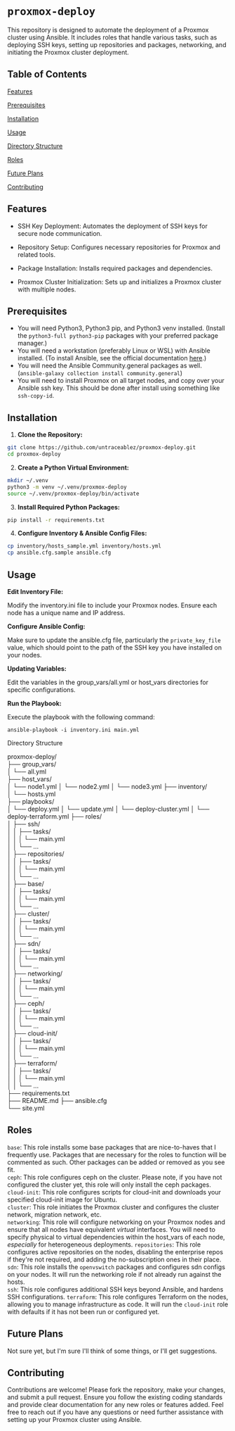 # `proxmox-deploy`

This repository is designed to automate the deployment of a Proxmox cluster using Ansible. It includes roles that handle various tasks, such as deploying SSH keys, setting up repositories and packages, networking, and initiating the Proxmox cluster deployment.


## Table of Contents

[Features](#features)

[Prerequisites](#prequisites)

[Installation](#installation)

[Usage](#usage)

[Directory Structure](#directory-structure)

[Roles](#roles)

[Future Plans](#future-plans)

[Contributing](#contributing)


## Features


* SSH Key Deployment: Automates the deployment of SSH keys for secure node communication.

* Repository Setup: Configures necessary repositories for Proxmox and related tools.

* Package Installation: Installs required packages and dependencies.

* Proxmox Cluster Initialization: Sets up and initializes a Proxmox cluster with multiple nodes.


## Prerequisites


* You will need Python3, Python3 pip, and Python3 venv installed. (Install the `python3-full python3-pip` packages with your preferred package manager.)
* You will need a workstation (preferably Linux or WSL) with Ansible installed. (To install Ansible, see the official documentation [here](https://docs.ansible.com/ansible/latest/installation_guide/intro_installation.html).)
* You will need the Ansible Community.general packages as well. (`ansible-galaxy collection install community.general`)
* You will need to install Proxmox on all target nodes, and copy over your Ansible ssh key. This should be done after install using something like `ssh-copy-id`. 



## Installation


1. **Clone the Repository:**

```bash
git clone https://github.com/untraceablez/proxmox-deploy.git
cd proxmox-deploy
```

2. **Create a Python Virtual Environment:**
```bash
mkdir ~/.venv
python3 -m venv ~/.venv/proxmox-deploy
source ~/.venv/proxmox-deploy/bin/activate
```

3. **Install Required Python Packages:**  
```bash
pip install -r requirements.txt
```

4. **Configure Inventory & Ansible Config Files:**  
```bash
cp inventory/hosts_sample.yml inventory/hosts.yml
cp ansible.cfg.sample ansible.cfg
```

## Usage


**Edit Inventory File:**


Modify the inventory.ini file to include your Proxmox nodes. Ensure each node has a unique name and IP address.



**Configure Ansible Config:**

Make sure to update the ansible.cfg file, particularly the `private_key_file` value, which should point to the path of the SSH key you have installed on your nodes.

**Updating Variables:**

Edit the variables in the group_vars/all.yml or host_vars directories for specific configurations.


**Run the Playbook:**


Execute the playbook with the following command:


`ansible-playbook -i inventory.ini main.yml`



Directory Structure

proxmox-deploy/  
├── group_vars/  
│   └── all.yml  
├── host_vars/  
│   └── node1.yml
│   └── node2.yml
│   └── node3.yml
├── inventory/  
│   └── hosts.yml  
├── playbooks/  
│   └── deploy.yml
│   └── update.yml
│   └── deploy-cluster.yml
│   └── deploy-terraform.yml
├── roles/  
│   ├── ssh/  
│   │   ├── tasks/  
│   │   │   └── main.yml  
│   │   └── ...  
│   ├── repositories/  
│   │   ├── tasks/  
│   │   │   └── main.yml  
│   │   └── ...  
│   ├── base/  
│   │   ├── tasks/  
│   │   │   └── main.yml  
│   │   └── ...  
│   ├── cluster/  
│   │   ├── tasks/  
│   │   │   └── main.yml  
│   │   └── ...  
│   ├── sdn/  
│   │   ├── tasks/  
│   │   │   └── main.yml  
│   │   └── ...  
│   ├── networking/  
│   │   ├── tasks/  
│   │   │   └── main.yml  
│   │   └── ...  
│   ├── ceph/  
│   │   ├── tasks/  
│   │   │   └── main.yml  
│   │   └── ...  
│   ├── cloud-init/  
│   │   ├── tasks/  
│   │   │   └── main.yml  
│   │   └── ...  
│   ├── terraform/  
│   │   ├── tasks/  
│   │   │   └── main.yml  
│   │   └── ...  
├── requirements.txt  
├── README.md
├── ansible.cfg  
└── site.yml

## Roles

`base`: This role installs some base packages that are nice-to-haves that I frequently use. Packages that are necessary for the roles to function will be commented as such. Other packages can be added or removed as you see fit.  
`ceph`: This role configures ceph on the cluster. Please note, if you have not configured the cluster yet, this role will only install the ceph packages.   
`cloud-init`: This role configures scripts for cloud-init and downloads your specified cloud-init image for Ubuntu.  
`cluster`: This role initiates the Proxmox cluster and configures the cluster network, migration network, etc.   
`networking`: This role will configure networking on your Proxmox nodes and ensure that all nodes have equivalent *virtual* interfaces. You will need to specify physical to virtual dependencies within the host_vars of each node, *especially* for heterogeneous deployments.
`repositories`: This role configures active repositories on the nodes, disabling the enterprise repos if they're not required, and adding the no-subscription ones in their place.
`sdn`: This role installs the `openvswitch` packages and configures sdn configs on your nodes. It will run the networking role if not already run against the hosts.  
`ssh`: This role configures additional SSH keys beyond Ansible, and hardens SSH configurations.
`terraform`: This role configures Terraform on the nodes, allowing you to manage infrastructure as code. It will run the `cloud-init` role with defaults if it has not been run or configured yet. 

## Future Plans

Not sure yet, but I'm sure I'll think of some things, or I'll get suggestions. 

## Contributing

Contributions are welcome! Please fork the repository, make your changes, and submit a pull request. Ensure you follow the existing coding standards and provide clear documentation for any new roles or features added. Feel free to reach out if you have any questions or need further assistance with setting up your Proxmox cluster using Ansible.

